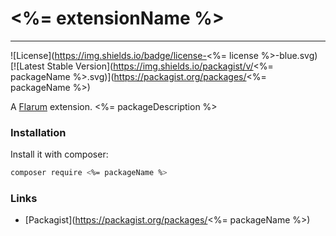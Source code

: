 # <%= extensionName %>

---

![License](https://img.shields.io/badge/license-<%= license %>-blue.svg) [![Latest Stable Version](https://img.shields.io/packagist/v/<%= packageName %>.svg)](https://packagist.org/packages/<%= packageName %>)

A [Flarum](http://flarum.org) extension. <%= packageDescription %>

### Installation

Install it with composer:

```sh
composer require <%= packageName %>
```

### Links

- [Packagist](https://packagist.org/packages/<%= packageName %>)
